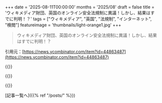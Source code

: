 +++
date = '2025-08-11T00:00:00'
months = '2025/08'
draft = false
title = 'ウィキメディア財団、英国のオンライン安全法規制に異議！しかし、結果はすでに判明！？'
tags = ["ウィキメディア", "英国", "法規制", "インターネット", "検閲"]
featureimage = 'thumbnails/light-orange1.jpg'
+++

> ウィキメディア財団、英国のオンライン安全法規制に異議！しかし、結果はすでに判明！？

引用元：[https://news.ycombinator.com/item?id=44863487](https://news.ycombinator.com/item?id=44863487)




{{<matomeQuote body="もう却下されちゃったんだね。英国の裁判所がWikipediaのオンライン検閲法への異議を退けたみたい。<br>https://reclaimthenet.org/uk-online-safety-act-wikimedia-cou...<br>元記事もこれに合わせて更新されてるっぽいよ。" userName="anonymousiam" createdAt="2025/08/11 16:49:22" color="#ff33a1">}}




{{<matomeQuote body="これってHNの”元の記事タイトルを使う”ポリシーの犠牲になったのかもね。更新の下を読めば分かるけど、この記事は7月のものなんだ。<br>だから投稿者は彼らが負けたことに注意を促したかったんだろうけど、タイトルからは分かりにくかったんだね。だから今、その敗北をはっきり指摘する別の投稿があるんだよ。" userName="bsimpson" createdAt="2025/08/11 19:39:06" color="">}}




{{<matomeQuote body="他のスレッドで誰かが良いこと言ってたよ… Wikipediaはもう英国を完全にブロックしちゃえばいいのにね。" userName="parasense" createdAt="2025/08/12 15:07:18" color="">}}



[記事一覧へ]({{% ref "/posts/" %}})

